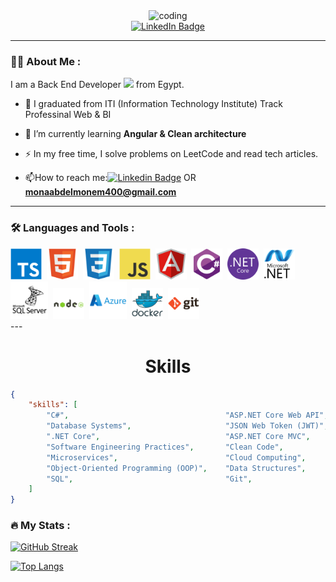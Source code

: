
<div id="header" align="center">
  <img src="https://media.giphy.com/media/11sBLVxNs7v6WA/giphy.gif" alt="coding" width="140"/>
</div>
<div id="badges" align='center'> 
  <a href="https://www.linkedin.com/in/mona-abdelmonem400/">
    <img src="https://img.shields.io/badge/LinkedIn-blue?style=for-the-badge&logo=linkedin&logoColor=white" alt="LinkedIn Badge"/>
  </a>
</div>


---

### :man_technologist: About Me :
I am a Back End Developer <img src="https://media.giphy.com/media/WUlplcMpOCEmTGBtBW/giphy.gif" width="30"> from Egypt.

- :telescope: I graduated from ITI (Information Technology Institute) Track Professinal Web & BI

- :seedling: I’m currently learning **Angular & Clean architecture**

- :zap: In my free time, I solve problems on LeetCode and read tech articles.

- :mailbox:How to reach me:[![Linkedin Badge](https://img.shields.io/badge/-Mona-blue?style=flat&logo=Linkedin&logoColor=white)](https://www.linkedin.com/in/mona-abdelmonem400/)  OR  **monaabdelmonem400@gmail.com** 

---

### :hammer_and_wrench: Languages and Tools :
<div>
  <img src="https://github.com/devicons/devicon/blob/master/icons/typescript/typescript-original.svg" title="TypeScript" alt="TypeScript" width="50" height="50"/>&nbsp;
  <img src="https://github.com/devicons/devicon/blob/master/icons/html5/html5-original.svg" title="HTML5" alt="HTML" width="50" height="50"/>&nbsp;
  <img src="https://github.com/devicons/devicon/blob/master/icons/css3/css3-original.svg"  title="CSS3" alt="CSS" width="50" height="50"/>&nbsp;
  <img src="https://github.com/devicons/devicon/blob/master/icons/javascript/javascript-original.svg" title="JavaScript" alt="JavaScript" width="50" height="50"/>&nbsp;
  <img src="https://github.com/devicons/devicon/blob/master/icons/angularjs/angularjs-original.svg" title="AngularJS" alt="AngularJS" width="50" height="50"/>&nbsp;
  <img src="https://github.com/devicons/devicon/blob/master/icons/csharp/csharp-original.svg" title="C#" alt="C#" width="50" height="50"/>&nbsp;
  <img src="https://github.com/devicons/devicon/blob/master/icons/dotnetcore/dotnetcore-original.svg" title=".NET Core" alt=".NET Core" width="50" height="50"/>&nbsp;
  <img src="https://github.com/devicons/devicon/blob/master/icons/dot-net/dot-net-original-wordmark.svg" title=".NET Framework" alt=".NET Framework" width="50" height="50"/>&nbsp;
  <img src="https://github.com/devicons/devicon/blob/master/icons/microsoftsqlserver/microsoftsqlserver-plain-wordmark.svg" title="SQL Server" alt="SQL Server" width="60" height="60"/>&nbsp;
  <img src="https://github.com/devicons/devicon/blob/master/icons/nodejs/nodejs-original-wordmark.svg" title="Node.js" alt="Node.js" width="50" height="50"/>&nbsp;
  <img src="https://github.com/devicons/devicon/blob/master/icons/azure/azure-original-wordmark.svg" title="Azure" alt="Azure" width="60" height="60"/>&nbsp;
  <img src="https://github.com/devicons/devicon/blob/master/icons/docker/docker-original-wordmark.svg" title="Docker" alt="Docker" width="50" height="50"/>&nbsp;
  <img src="https://github.com/devicons/devicon/blob/master/icons/git/git-original-wordmark.svg" title="Git" alt="Git" width="50" height="50"/>
</div>
---
<h1 align="center">Skills</h1>

```json
{
    "skills": [
        "C#",                                   "ASP.NET Core Web API",     "Entity Framework Core",
        "Database Systems",                     "JSON Web Token (JWT)",     "Language Integrated Query (LINQ)",
        ".NET Core",                            "ASP.NET Core MVC",         "Microsoft Azure",
        "Software Engineering Practices",       "Clean Code",               "Unit Testing",
        "Microservices",                        "Cloud Computing",          "Problem Solving",
        "Object-Oriented Programming (OOP)",    "Data Structures",          "Algorithms",
        "SQL",                                  "Git",                     
    ]
}
```
### :fire: My Stats :

[![GitHub Streak](http://github-readme-streak-stats.herokuapp.com?user=Mona400&theme=neon-dark)](https://git.io/streak-stats)

[![Top Langs](https://github-readme-stats.vercel.app/api/top-langs/?username=Mona400&layout=compact&theme=vision-friendly-dark)](https://github.com/anuraghazra/github-readme-stats)
<div align='center'>
 <img src="https://komarev.com/ghpvc/?username=Mona400&style=flat-square&color=blue" alt="" />
  </div>
